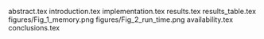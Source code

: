 abstract.tex
introduction.tex
implementation.tex
results.tex
results_table.tex
figures/Fig_1_memory.png
figures/Fig_2_run_time.png
availability.tex
conclusions.tex
  
  